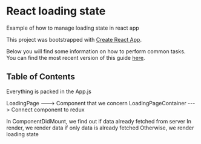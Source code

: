 # React loading state

Example of how to manage loading state in react app

This project was bootstrapped with [Create React App](https://github.com/facebookincubator/create-react-app).

Below you will find some information on how to perform common tasks.<br>
You can find the most recent version of this guide [here](https://github.com/facebookincubator/create-react-app/blob/master/packages/react-scripts/template/README.md).

## Table of Contents

Everything is packed in the App.js

LoadingPage ---> Component that we concern
LoadingPageContainer ---> Connect component to redux

In ComponentDidMount, we find out if data already fetched from server
In render, we render data if only data is already fetched
Otherwise, we render loading state
